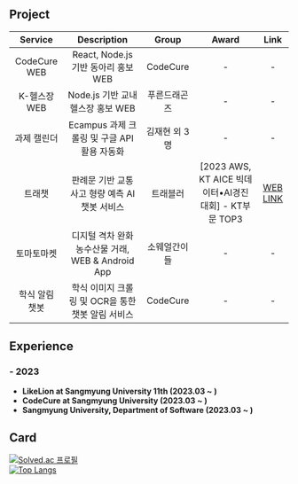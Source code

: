 ## Project
| Service | Description | Group | Award | Link |
|:---:|:---:|:---:|:---:|:---:|
| CodeCure WEB | React, Node.js 기반 동아리 홍보 WEB | CodeCure | - | - |
| K-헬스장 WEB | Node.js 기반 교내 헬스장 홍보 WEB | 푸른드래곤즈 | - | - |
| 과제 캘린더 | Ecampus 과제 크롤링 및 구글 API 활용 자동화 | 김재현 외 3명 | - | - |
| 트래챗 | 판례문 기반 교통사고 형량 예측 AI 챗봇 서비스 | 트래블러 | [2023 AWS, KT AICE 빅데이터•AI경진대회] - KT부문 TOP3 | [WEB LINK](https://www.instagram.com/p/CzdMbSzxgBM/?utm_source=ig_web_copy_link&img_index=3) |
| 토마토마켓 | 디지털 격차 완화 농수산물 거래,  WEB & Android App | 소웨얼간이들 | - | - |
| 학식 알림 챗봇 | 학식 이미지 크롤링 및 OCR을 통한 챗봇 알림 서비스 | CodeCure | - | - |

## Experience
### - 2023
- **LikeLion at Sangmyung University 11th (2023.03 ~ )**
- **CodeCure at Sangmyung University (2023.03 ~ )**
- **Sangmyung University, Department of Software (2023.03 ~ )**


## Card
[![Solved.ac 프로필](http://mazassumnida.wtf/api/v2/generate_badge?boj=jhkim8669)](https://solved.ac/jhkim8669)
<br>
[![Top Langs](https://github-readme-stats.vercel.app/api/top-langs/?username=khyun-0123&layout=compact)](https://github.com/anuraghazra/github-readme-stats)
